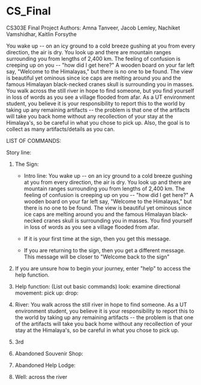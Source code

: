 # CS_Final
CS303E Final Project
Authors: Amna Tanveer, Jacob Lemley, Nachiket Vamshidhar, Kaitlin Forsythe 

You wake up -- on an icy ground to a cold breeze gushing at you from every direction, the air is dry. You look up and there are mountain ranges surrounding you from lengths of 2,400 km. The feeling of confusion is creeping up on you -- "how did I get here?" A wooden board on your far left say, "Welcome to the Himalayas," but there is no one to be found. The view is beautiful yet ominous since ice caps are melting around you and the famous Himalayan black-necked cranes skull is surrounding you in masses. You walk across the still river in hope to find someone, but you find yourself in loss of words as you see a village flooded from afar. As a UT environment student, you believe it is your responsibility to report this to the world by taking up any remaining artifacts -- the problem is that one of the artifacts will take you back home without any recollection of your stay at the Himalaya's, so be careful in what you chose to pick up. Also, the goal is to collect as many artifacts/details as you can. 

LIST OF COMMANDS:



Story line:

1) The Sign: 
      - Intro line: You wake up -- on an icy ground to a cold breeze gushing at you from every direction, the air is dry. You       look up and there are mountain ranges surrounding you from lengths of 2,400 km. The feeling of confusion is creeping up       on you -- "how did I get here?" A wooden board on your far left say, "Welcome to the Himalayas," but there is no one to       be found. The view is beautiful yet ominous since ice caps are melting around you and the famous Himalayan black-necked       cranes skull is surrounding you in masses. You find yourself in loss of words as you see a village flooded from afar.
      
      - If it is your first time at the sign, then you get this message.
      - If you are returning to the sign, then you get a different message.  This message will be closer to "Welcome back to           the sign"

2) If you are unsure how to begin your journey, enter "help" to access the help function.
3) Help function:
      (List out basic commands)
      look: examine
      directional movement:
      pick up:
      drop:
      
2) River: You walk across the still river in hope to find someone. As a UT environment student, you believe it is your responsibility to report this to the world by taking up any remaining artifacts -- the problem is that one of the artifacts will take you back home without any recollection of your stay at the Himalaya's, so be careful in what you chose to pick up.

3) 3rd 

4) Abandoned Souvenir Shop: 

5) Abandoned Help Lodge: 

6) Well: across the river
